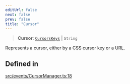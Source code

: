 ```yaml
---
editUrl: false
next: false
prev: false
title: "Cursor"
---
```


> **Cursor**: [`CursorsKeys`](/api/type-aliases/cursorskeys/) \| `String`

Represents a cursor, either by a CSS cursor key or a URL.

## Defined in

[src/events/CursorManager.ts:18](https://github.com/agargaro/three.ez/blob/b06e30e89a1cb80df2de9df7c48590de59a134ce/src/events/CursorManager.ts#L18)
